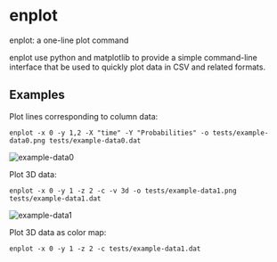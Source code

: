 enplot
======

enplot: a one-line plot command

enplot use python and matplotlib to provide a simple command-line interface
that be used to quickly plot data in CSV and related formats.

Examples
--------

Plot lines corresponding to column data:

    enplot -x 0 -y 1,2 -X "time" -Y "Probabilities" -o tests/example-data0.png tests/example-data0.dat

![example-data0](enplot/blob/master/tests/example-data0.png)

Plot 3D data:

    enplot -x 0 -y 1 -z 2 -c -v 3d -o tests/example-data1.png tests/example-data1.dat

![example-data1](enplot/blob/master/tests/example-data1.png)

Plot 3D data as color map:

    enplot -x 0 -y 1 -z 2 -c tests/example-data1.dat


